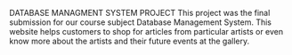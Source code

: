 DATABASE MANAGMENT SYSTEM PROJECT
This project was the final submission for our course subject Database Management System. 
This website helps customers to shop for articles from particular artists or even know more about the artists and their future events at the gallery.
